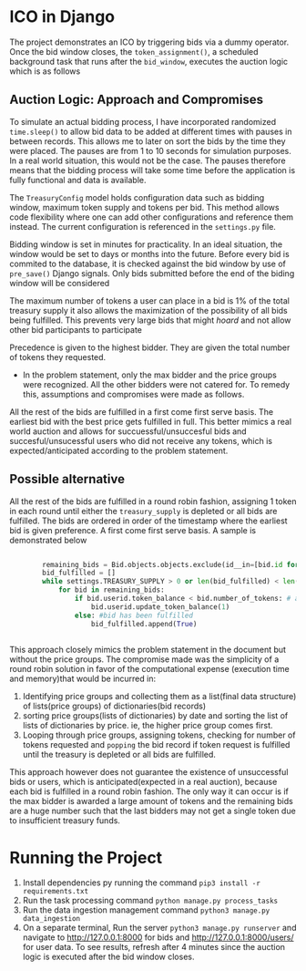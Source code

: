 # ICO in Django
The project demonstrates an ICO by triggering bids via a dummy operator. Once the bid window closes, the `token_assignment()`, a scheduled background task that runs after the `bid_window`,  executes the auction logic which is as follows
## Auction Logic: Approach and Compromises
To simulate an actual bidding process, I have incorporated randomized `time.sleep()` to allow bid data to be added at different times with pauses in between records. This allows me to later on sort the bids by the time they were placed. The pauses are from 1 to 10 seconds for simulation purposes. In a real world situation, this would not be the case. The pauses therefore means that the bidding process will take some time before the application is fully functional and data is available.

The `TreasuryConfig` model holds configuration data such as bidding window, maximum token supply and tokens per bid. This method allows code flexibility where one can add other configurations and reference them instead. The current configuration is referenced in the `settings.py` file.

Bidding window is set in minutes for practicality. In an ideal situation, the window would be set to days or months into the future. Before every bid is commited to the database, it is checked against the bid window by use of `pre_save()` Django signals. Only bids submitted before the end of the biding window will be considered

The maximum number of tokens a user can place in a bid is 1% of the total treasury supply it also allows the maximization of the possibility of all bids being fulfilled. This prevents very large bids that might _hoard_ and not allow other bid participants to participate

Precedence is given to the highest bidder. They are given the total number of tokens they requested.

* In the problem statement, only the max bidder and the price groups were recognized. All the other bidders were not catered for. To remedy this, assumptions and compromises were made as follows.

All the rest of the bids are fulfilled in a first come first serve basis. The earliest bid with the best price gets fulfilled in full. This better mimics a real world auction and allows for succuessful/unsuccesful bids and succesful/unsucessful users who did not receive any tokens, which is expected/anticipated according to the problem statement.

## Possible alternative
All the rest of the bids are fulfilled in a round robin fashion, assigning 1 token in each round until either the `treasury_supply` is depleted or all bids are fulfilled. The bids are ordered in order of the timestamp where the earliest bid is given preference. A first come first serve basis. A sample is demonstrated below

``` python

        remaining_bids = Bid.objects.objects.exclude(id__in=[bid.id for bid in max_bid]).orderby('timestamp')
        bid_fulfilled = []
        while settings.TREASURY_SUPPLY > 0 or len(bid_fulfilled) < len(remaining_bids): # go on as long as supply exists or bidders are yet to be satisfied
            for bid in remaining_bids:
                if bid.userid.token_balance < bid.number_of_tokens: # as long as user's bid request is not fulfilled
                    bid.userid.update_token_balance(1)
                else: #bid has been fulfilled
                    bid_fulfilled.append(True)
        
```

 This approach closely mimics the problem statement in the document but without the price groups. The compromise made was the simplicity of a round robin solution in favor of the computational expense (execution time and memory)that would be incurred in:
1. Identifying price groups and collecting them as a list(final data structure) of lists(price groups) of dictionaries(bid records)
2. sorting price groups(lists of dictionaries) by date and sorting the list of lists of dictionaries by price. ie, the higher price group comes first.
3. Looping through price groups, assigning tokens, checking for number of tokens requested and `popping` the bid record if token request is fulfilled until the treasury is depleted or all bids are fulfilled.

This approach however does not guarantee the existence of unsuccessful bids or users, which is anticipated(expected in a real auction), because each bid is fulfilled in a round robin fashion. The only way it can occur is if the max bidder is awarded a large amount of tokens and the remaining bids are a huge number such that the last bidders may not get a single token due to insufficient treasury funds.

# Running the Project
1. Install dependencies py running the command `pip3 install -r requirements.txt`
2. Run the task processing command `python manage.py process_tasks`
3. Run the data ingestion management command `python3 manage.py data_ingestion`
4.  On a separate terminal, Run the server `python3 manage.py runserver` and navigate to http://127.0.0.1:8000 for bids and http://127.0.0.1:8000/users/ for user data. To see results, refresh after 4 minutes since the auction logic is executed after the bid window closes. 